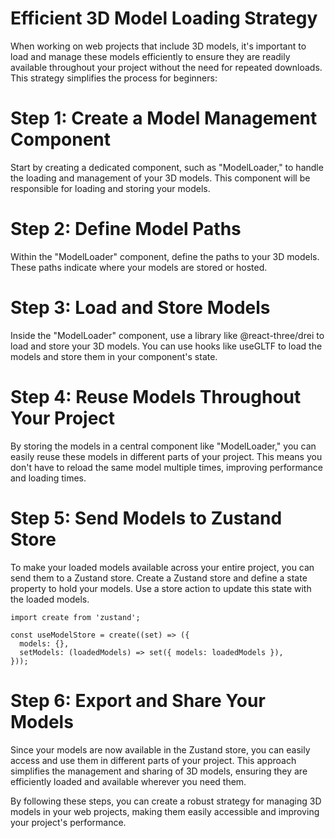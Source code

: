 # Efficient 3D Model Loading Strategy

When working on web projects that include 3D models, it's important to load and manage these models efficiently to ensure they are readily available throughout your project without the need for repeated downloads. This strategy simplifies the process for beginners:

# Step 1: Create a Model Management Component

Start by creating a dedicated component, such as "ModelLoader," to handle the loading and management of your 3D models. This component will be responsible for loading and storing your models.

# Step 2: Define Model Paths

Within the "ModelLoader" component, define the paths to your 3D models. These paths indicate where your models are stored or hosted.

# Step 3: Load and Store Models

Inside the "ModelLoader" component, use a library like @react-three/drei to load and store your 3D models. You can use hooks like useGLTF to load the models and store them in your component's state.

# Step 4: Reuse Models Throughout Your Project

By storing the models in a central component like "ModelLoader," you can easily reuse these models in different parts of your project. This means you don't have to reload the same model multiple times, improving performance and loading times.

# Step 5: Send Models to Zustand Store

To make your loaded models available across your entire project, you can send them to a Zustand store. Create a Zustand store and define a state property to hold your models. Use a store action to update this state with the loaded models.

```
import create from 'zustand';

const useModelStore = create((set) => ({
  models: {},
  setModels: (loadedModels) => set({ models: loadedModels }),
}));
```

# Step 6: Export and Share Your Models
Since your models are now available in the Zustand store, you can easily access and use them in different parts of your project. This approach simplifies the management and sharing of 3D models, ensuring they are efficiently loaded and available wherever you need them.

By following these steps, you can create a robust strategy for managing 3D models in your web projects, making them easily accessible and improving your project's performance.